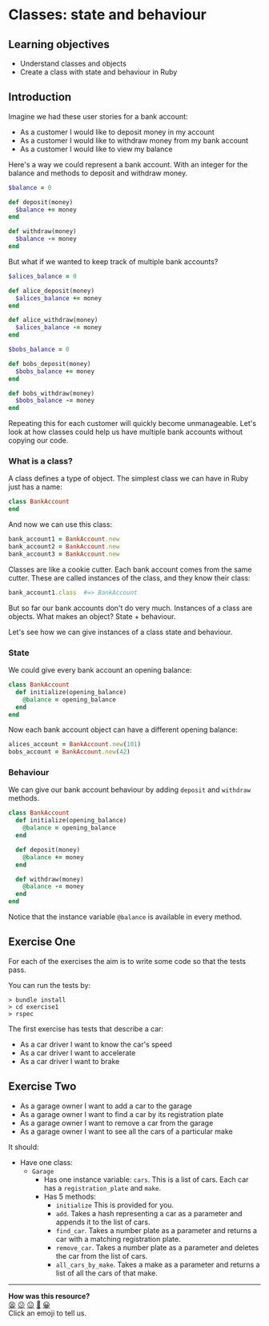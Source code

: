 # Classes: state and behaviour

## Learning objectives

- Understand classes and objects
- Create a class with state and behaviour in Ruby

## Introduction

Imagine we had these user stories for a bank account:

- As a customer I would like to deposit money in my account
- As a customer I would like to withdraw money from my bank account
- As a customer I would like to view my balance

Here's a way we could represent a bank account. With an integer for the balance
and methods to deposit and withdraw money.

```ruby
$balance = 0

def deposit(money)
  $balance += money
end

def withdraw(money)
  $balance -= money
end
```

But what if we wanted to keep track of multiple bank accounts?

```ruby
$alices_balance = 0

def alice_deposit(money)
  $alices_balance += money
end

def alice_withdraw(money)
  $alices_balance -= money
end

$bobs_balance = 0

def bobs_deposit(money)
  $bobs_balance += money
end

def bobs_withdraw(money)
  $bobs_balance -= money
end
```

Repeating this for each customer will quickly become unmanageable. Let's look at
how classes could help us have multiple bank accounts without copying our code.

### What is a class?

A class defines a type of object. The simplest class we can have in Ruby just has
a name:

```ruby
class BankAccount
end
```

And now we can use this class:

```ruby
bank_account1 = BankAccount.new
bank_account2 = BankAccount.new
bank_account3 = BankAccount.new
```

Classes are like a cookie cutter. Each bank account comes from the same cutter.
These are called instances of the class, and they know their class:

```ruby
bank_account1.class  #=> BankAccount
```

But so far our bank accounts don't do very much. Instances of a class are objects.
What makes an object? State + behaviour.

Let's see how we can give instances of a class state and behaviour.

### State

We could give every bank account an opening balance:

```ruby
class BankAccount
  def initialize(opening_balance)
    @balance = opening_balance
  end
end
```

Now each bank account object can have a different opening balance:

```ruby
alices_account = BankAccount.new(101)
bobs_account = BankAccount.new(42)
```

### Behaviour

We can give our bank account behaviour by adding `deposit` and `withdraw` methods.

```ruby
class BankAccount
  def initialize(opening_balance)
    @balance = opening_balance
  end

  def deposit(money)
    @balance += money
  end

  def withdraw(money)
    @balance -= money
  end
end
```

Notice that the instance variable `@balance` is available in every method.

## Exercise One

For each of the exercises the aim is to write some code so that the tests pass.

You can run the tests by:
```shell
> bundle install
> cd exercise1
> rspec
```

The first exercise has tests that describe a car:

- As a car driver I want to know the car's speed
- As a car driver I want to accelerate
- As a car driver I want to brake

## Exercise Two

- As a garage owner I want to add a car to the garage
- As a garage owner I want to find a car by its registration plate
- As a garage owner I want to remove a car from the garage
- As a garage owner I want to see all the cars of a particular make

It should:
* Have one class:
  * `Garage`
    * Has one instance variable:
      `cars`. This is a list of cars. Each car has a `registration_plate` and `make`.
    * Has 5 methods:
      * `initialize` This is provided for you.
      * `add`. Takes a hash representing a car as a parameter and appends it to the list of cars.
      * `find_car`. Takes a number plate as a parameter and returns a car with a matching registration plate.
      * `remove_car`. Takes a number plate as a parameter and deletes the car from the list of cars.
      * `all_cars_by_make`. Takes a make as a parameter and returns a list of all the cars of that make.

<!-- BEGIN GENERATED SECTION DO NOT EDIT -->

---

**How was this resource?**  
[😫](https://airtable.com/shrUJ3t7KLMqVRFKR?prefill_Repository=skills-workshops&prefill_File=ruby-fundamentals/class-syntax/README.md&prefill_Sentiment=😫) [😕](https://airtable.com/shrUJ3t7KLMqVRFKR?prefill_Repository=skills-workshops&prefill_File=ruby-fundamentals/class-syntax/README.md&prefill_Sentiment=😕) [😐](https://airtable.com/shrUJ3t7KLMqVRFKR?prefill_Repository=skills-workshops&prefill_File=ruby-fundamentals/class-syntax/README.md&prefill_Sentiment=😐) [🙂](https://airtable.com/shrUJ3t7KLMqVRFKR?prefill_Repository=skills-workshops&prefill_File=ruby-fundamentals/class-syntax/README.md&prefill_Sentiment=🙂) [😀](https://airtable.com/shrUJ3t7KLMqVRFKR?prefill_Repository=skills-workshops&prefill_File=ruby-fundamentals/class-syntax/README.md&prefill_Sentiment=😀)  
Click an emoji to tell us.

<!-- END GENERATED SECTION DO NOT EDIT -->
